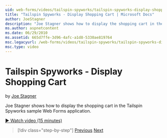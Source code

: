 ```yaml
---
uid: web-forms/videos/tailspin-spyworks/tailspin-spyworks-display-shopping-cart
title: "Tailspin Spyworks - Display Shopping Cart | Microsoft Docs"
author: JoeStagner
description: "Joe Stagner shows how to display the shopping cart in the Tailspin Spyworks sample Web Forms application."
ms.author: aspnetcontent
ms.date: 06/29/2010
ms.assetid: 665d7ffe-3d96-4afc-a1d8-5330ae819764
msc.legacyurl: /web-forms/videos/tailspin-spyworks/tailspin-spyworks-display-shopping-cart
msc.type: video
---
```

Tailspin Spyworks - Display Shopping Cart
====================
by [Joe Stagner](https://github.com/JoeStagner)

Joe Stagner shows how to display the shopping cart in the Tailspin Spyworks sample Web Forms application.

[&#9654; Watch video (15 minutes)](https://channel9.msdn.com/Blogs/ASP-NET-Site-Videos/tailspin-spyworks-display-shopping-cart)

> [!div class="step-by-step"]
> [Previous](tailspin-spyworks-adding-items-to-the-shopping-cart.md)
> [Next](tailspin-spyworks-update-the-shopping-cart.md)
